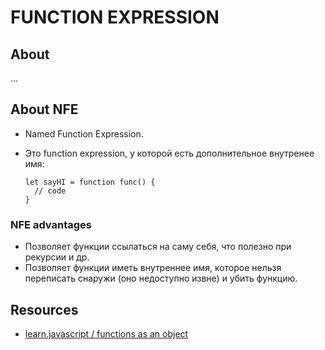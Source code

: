 # FUNCTION EXPRESSION

## About
...

## About NFE
- Named Function Expression.
- Это function expression, у которой есть дополнительное внутренее имя:

  ```
  let sayHI = function func() {
    // code
  }
  ```

### NFE advantages
- Позволяет функции ссылаться на саму себя, что полезно при рекурсии и др.
- Позволяет функции иметь внутреннее имя, которое нельзя переписать снаружи (оно недоступно извне) и убить функцию.

## Resources
- [learn.javascript / functions as an object](https://learn.javascript.ru/function-object)